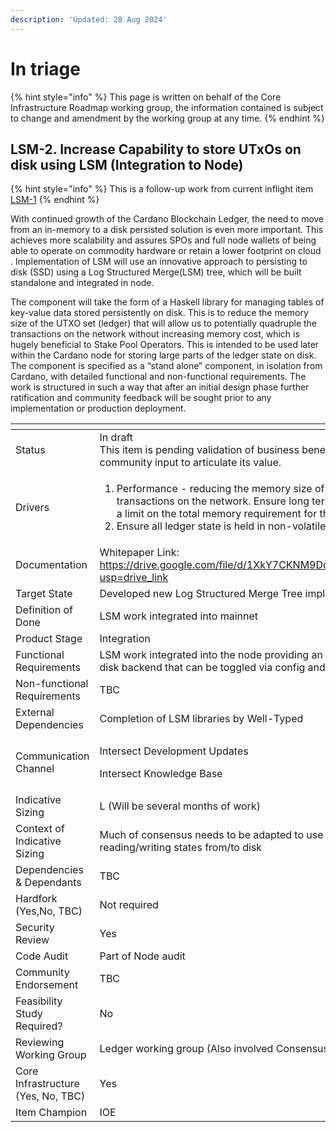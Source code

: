 ```yaml
---
description: 'Updated: 28 Aug 2024'
---
```


# In triage

{% hint style="info" %}
This page is written on behalf of the Core Infrastructure Roadmap working group, the information contained is subject to change and amendment by the working group at any time.
{% endhint %}

## LSM-2. Increase Capability to store UTxOs on disk using LSM (Integration to Node)

{% hint style="info" %}
This is a follow-up work from current inflight item [LSM-1](../current-state/list-of-inflight-items.md#id-2.-increase-capability-to-store-utxos-on-disk-using-lsm-pre-contracted)
{% endhint %}

With continued growth of the Cardano Blockchain Ledger, the need to move from an in-memory to a disk persisted solution is even more important. This achieves more scalability and assures SPOs and full node wallets of being able to operate on commodity hardware or retain a lower footprint on cloud . Implementation of LSM will use an innovative approach to persisting to disk (SSD) using a Log Structured Merge(LSM) tree, which will be built standalone and integrated in node.

The component will take the form of a Haskell library for managing tables of key-value data stored persistently on disk. This is to reduce the memory size of the UTXO set (ledger) that will allow us to potentially quadruple the transactions on the network without increasing memory cost, which is hugely beneficial to Stake Pool Operators. This is intended to be used later within the Cardano node for storing large parts of the ledger state on disk. The component is specified as a “stand alone” component, in isolation from Cardano, with detailed functional and non-functional requirements. The work is structured in such a way that after an initial design phase further ratification and community feedback will be sought prior to any implementation or production deployment.

<table data-header-hidden><thead><tr><th width="249"></th><th></th></tr></thead><tbody><tr><td>Status</td><td>In draft<br>This item is pending validation of business benefits. A SIG is being set up to gather community input to articulate its value. </td></tr><tr><td>Drivers</td><td><ol><li>Performance - reducing the memory size of the ledger allows us to improve transactions on the network. Ensure long term scalability for Cardano, by fixing a limit on the total memory requirement for the node.</li><li>Ensure all ledger state is held in non-volatile storage</li></ol></td></tr><tr><td>Documentation</td><td>Whitepaper Link:<a href="https://drive.google.com/file/d/1XkY7CKNM9DoL4c8rbnAKUH6s9PUrJ5oH/view?usp=drive_link"> https://drive.google.com/file/d/1XkY7CKNM9DoL4c8rbnAKUH6s9PUrJ5oH/view?usp=drive_link</a></td></tr><tr><td>Target State</td><td>Developed new Log Structured Merge Tree implementations on Cardano mainnet</td></tr><tr><td>Definition of Done</td><td>LSM work integrated into mainnet</td></tr><tr><td>Product Stage</td><td>Integration</td></tr><tr><td>Functional Requirements</td><td>LSM work integrated into the node providing an in-memory backend and an on-disk backend that can be toggled via config and/or runtime flags</td></tr><tr><td>Non-functional Requirements</td><td>TBC</td></tr><tr><td>External Dependencies</td><td>Completion of LSM libraries by Well-Typed</td></tr><tr><td>Communication Channel</td><td><p>Intersect Development Updates</p><p>Intersect Knowledge Base</p></td></tr><tr><td>Indicative Sizing</td><td>L (Will be several months of work)</td></tr><tr><td>Context of Indicative Sizing</td><td>Much of consensus needs to be adapted to use the LSM libraries for reading/writing states from/to disk</td></tr><tr><td>Dependencies &#x26; Dependants</td><td>TBC</td></tr><tr><td>Hardfork (Yes,No, TBC)</td><td>Not required</td></tr><tr><td>Security Review</td><td>Yes</td></tr><tr><td>Code Audit</td><td>Part of Node audit</td></tr><tr><td>Community Endorsement</td><td>TBC</td></tr><tr><td>Feasibility Study Required?</td><td>No</td></tr><tr><td>Reviewing Working Group</td><td>Ledger working group (Also involved Consensus &#x26; CLI)</td></tr><tr><td>Core Infrastructure (Yes, No, TBC)</td><td>Yes</td></tr><tr><td>Item Champion</td><td>IOE</td></tr></tbody></table>

